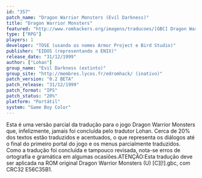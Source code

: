 ```yaml
---
id: "357"
patch_name: "Dragon Warrior Monsters (Evil Darkness)"
title: "Dragon Warrior Monsters"
featured: "http://www.romhackers.org/imagens/traducoes/[GBC] Dragon Warrior Monsters - Evil Darkness - 1.png"
type: ["RPG"]
players: 1
developer: "TOSE (usando os nomes Armor Project e Bird Studio)"
publisher: "EIDOS (representando a ENIX)"
release_date: "31/12/1999"
author: ["Lohan"]
group_name: "Evil Darkness (extinto)"
group_site: "http://membres.lycos.fr/edromhack/ (inativo)"
patch_version: "0.2 BETA"
patch_release: "31/12/1999"
patch_format: "IPS"
patch_status: "20%"
platform: "Portátil"
system: "Game Boy Color"
---
```


Esta é uma versão parcial da tradução para o jogo Dragon Warrior Monsters que, infelizmente, jamais foi concluída pelo tradutor Lohan. Cerca de 20% dos textos estão traduzidos e acentuados, o que representa os diálogos até o final do primeiro portal do jogo e os menus parcialmente traduzidos. Como a tradução foi concluída e tampouco revisada, nota-se erros de ortografia e gramática em algumas ocasiões.ATENÇÃO:Esta tradução deve ser aplicada na ROM original Dragon Warrior Monsters (U) [C][!].gbc, com CRC32 E56C35B1.